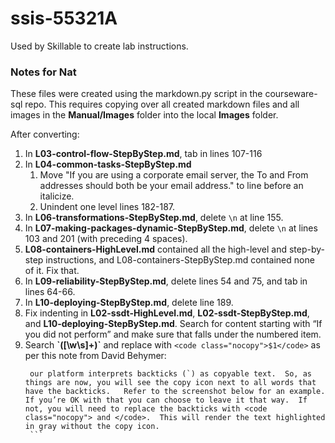 # ssis-55321A

Used by Skillable to create lab instructions.

### Notes for Nat
These files were created using the markdown.py script in the courseware-sql repo.
This requires copying over all created markdown files and all images in the **Manual/Images** folder into the local **Images** folder.

After converting:
1. In **L03-control-flow-StepByStep.md**, tab in lines 107-116
2. In **L04-common-tasks-StepByStep.md**
   1. Move "If you are using a corporate email server, the To and From addresses should both be your email address." to line before an italicize.
   2. Unindent one level lines 182-187.
3. In **L06-transformations-StepByStep.md**, delete `\n` at line 155.
4. In **L07-making-packages-dynamic-StepByStep.md**, delete `\n` at lines 103 and 201 (with preceding 4 spaces).
5. **L08-containers-HighLevel.md** contained all the high-level and step-by-step instructions, and L08-containers-StepByStep.md contained none of it. Fix that.
6. In **L09-reliability-StepByStep.md**, delete lines 54 and 75, and tab in lines 64-66.
7. In **L10-deploying-StepByStep.md**, delete line 189.
8. Fix indenting in **L02-ssdt-HighLevel.md**, **L02-ssdt-StepByStep.md**, and **L10-deploying-StepByStep.md**. Search for content starting with “If you did not perform” and make sure that falls under the numbered item.
9. Search **\`([\w\s]+)\`** and replace with `<code class="nocopy">$1</code>` as per this note from David Behymer:
      ```
       our platform interprets backticks (`) as copyable text.  So, as things are now, you will see the copy icon next to all words that have the backticks.   Refer to the screenshot below for an example.   If you’re OK with that you can choose to leave it that way.  If not, you will need to replace the backticks with <code class="nocopy"> and </code>.  This will render the text highlighted in gray without the copy icon.
       ```
